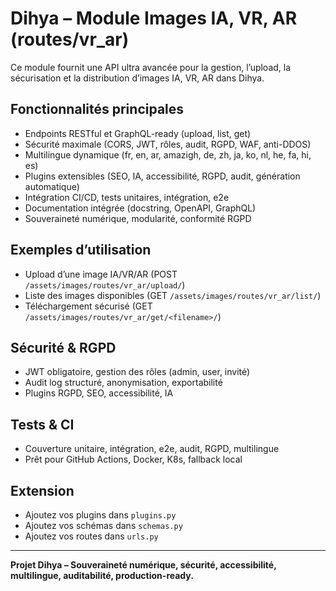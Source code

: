 # Dihya – Module Images IA, VR, AR (routes/vr_ar)

Ce module fournit une API ultra avancée pour la gestion, l’upload, la sécurisation et la distribution d’images IA, VR, AR dans Dihya.

## Fonctionnalités principales
- Endpoints RESTful et GraphQL-ready (upload, list, get)
- Sécurité maximale (CORS, JWT, rôles, audit, RGPD, WAF, anti-DDOS)
- Multilingue dynamique (fr, en, ar, amazigh, de, zh, ja, ko, nl, he, fa, hi, es)
- Plugins extensibles (SEO, IA, accessibilité, RGPD, audit, génération automatique)
- Intégration CI/CD, tests unitaires, intégration, e2e
- Documentation intégrée (docstring, OpenAPI, GraphQL)
- Souveraineté numérique, modularité, conformité RGPD

## Exemples d’utilisation
- Upload d’une image IA/VR/AR (POST `/assets/images/routes/vr_ar/upload/`)
- Liste des images disponibles (GET `/assets/images/routes/vr_ar/list/`)
- Téléchargement sécurisé (GET `/assets/images/routes/vr_ar/get/<filename>/`)

## Sécurité & RGPD
- JWT obligatoire, gestion des rôles (admin, user, invité)
- Audit log structuré, anonymisation, exportabilité
- Plugins RGPD, SEO, accessibilité, IA

## Tests & CI
- Couverture unitaire, intégration, e2e, audit, RGPD, multilingue
- Prêt pour GitHub Actions, Docker, K8s, fallback local

## Extension
- Ajoutez vos plugins dans `plugins.py`
- Ajoutez vos schémas dans `schemas.py`
- Ajoutez vos routes dans `urls.py`

---

**Projet Dihya – Souveraineté numérique, sécurité, accessibilité, multilingue, auditabilité, production-ready.**
